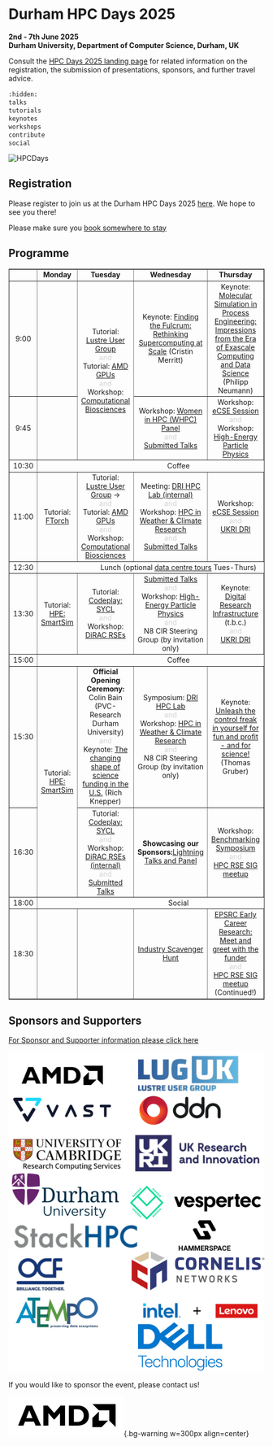 # Durham HPC Days 2025
**2nd - 7th June 2025**\
**Durham University, Department of Computer Science, Durham, UK**

Consult the [HPC Days 2025 landing page](https://www.durham.ac.uk/research/institutes-and-centres/data-science/events-/durham---hpc-days/) for related information on the registration, the submission of presentations, sponsors, and further travel advice.

```{toctree}
:hidden:
talks
tutorials
keynotes
workshops
contribute
social
```

![HPCDays](../images/HPC-days-pic.png)

## Registration 
Please register to join us at the Durham HPC Days 2025 [here](https://pay.durham.ac.uk/event-durham/durham-hpc-days-2025). We hope to see you there!

Please make sure you [book somewhere to stay](hotels.md)

## Programme

<!-- <table border="1" cellspacing="0" cellpadding="5"> -->
<table border="1" style="width: 100%; text-align: center;">
<tr>
  <td></td>
  <td><b>Monday </b></td>
  <td><b>Tuesday </b></td>
  <td><b>Wednesday </b></td>
  <td><b>Thursday </b></td>
  <td><b>Friday </b></td>
  <td><b>Saturday </b></td>
</tr>
<tr>
  <td> 9:00 </td>
  <td> </td>
  <td rowspan="2"> Tutorial: <a href="tutorials.html#lustre-user-group-darshan-profiling-on-lustre">Lustre User Group</a> <br /><div style="color:LightGrey;font-size=50%">and</div>  Tutorial: <a href="tutorials.html#amd-gpus-simplify-your-hpc-application-port-to-gpus-openmp-and-managed-memory-on-amd-mi300a-and-mi300x">AMD GPUs</a> <br /><div style="color:LightGrey;font-size=50%">and</div> Workshop: <a href="workshops.html#computational-biosciences">Computational Biosciences</a></td>
  <td> Keynote: <a href="keynotes.html#cristin-merritt-chief-marketing-officer-alces-flight-ltd">Finding the Fulcrum: Rethinking Supercomputing at Scale</a> (Cristin Merritt)</td>
  <td> Keynote: <a href="keynotes.html#prof-dr-philipp-neumann">Molecular Simulation in Process Engineering: Impressions from the Era of Exascale Computing and Data Science</a> (Philipp Neumann) </td>
  <td> Keynote: <a href="keynotes.html#dr-katy-clough-stfc-ernest-rutherford-research-fellow">Challenges and Opportunities in HPC for Numerical Relativity</a> (Katy Clough) </td>
  <td rowspan=13> <a href="social.html">Join us for our Saturday Social!</a> </td>
</tr>
<tr>
  <td> 9:45 </td>
  <td>  </td>
  <td> Workshop: <a href="workshops.html#women-in-hpc-whpc">Women in HPC (WHPC) Panel</a> <br /><div style="color:LightGrey;font-size=50%">and</div> <a href="talks.html#wednesday-4-june-2025-09-45-to-10-30">Submitted Talks</a> </td>
  <td> Workshop: <a href="workshops.html#ecse-session">eCSE Session</a> <br /><div style="color:LightGrey;font-size=50%">and</div>Workshop: <a href="workshops.html#id1">High-Energy Particle Physics</a> </td>
  <td> Workshop: <a href="workshops.html#numerical-relativity">Numerical Relativity</a> <br /><div style="color:LightGrey;font-size=50%">and</div>
       Workshop: <a href="workshops.html#id2">Benchmarking Symposium</a> </td>
</tr> 
<tr>
  <td> 10:30 </td>
  <td colspan="5" align="center">Coffee</td>
</tr>
<tr>
  <td> 11:00 </td>
  <td> Tutorial: <a href="tutorials.html#iccs-ftorch">FTorch</a> </td>
  <td> Tutorial: <a href="tutorials.html#lustre-user-group-darshan-profiling-on-lustre">Lustre User Group</a>  → <br /><div style="color:LightGrey;font-size=50%">and</div> Tutorial: <a href="tutorials.html#amd-gpus-simplify-your-hpc-application-port-to-gpus-openmp-and-managed-memory-on-amd-mi300a-and-mi300x">AMD GPUs</a><br /><div style="color:LightGrey;font-size=50%">and</div> Workshop: <a href="workshops.html#computational-biosciences">Computational Biosciences</a> </td>
  <td> Meeting: <a href="dri.html">DRI HPC Lab (internal)</a> <br /><div style="color:LightGrey;font-size=50%">and</div> Workshop: <a href="workshops.html#hpc-in-weather-climate-research">HPC in Weather & Climate Research</a>  <br /><div style="color:LightGrey;font-size=50%">and</div> <a href="talks.html#wednesday-4-june-2025-11-00-to-12-30">Submitted Talks</a></td>
  <td> Workshop: <a href="workshops.html#ecse-session">eCSE Session</a>  <br /><div style="color:LightGrey;font-size=50%">and</div><a href="dri.html">UKRI DRI</a> </td>
  <td> Workshop: <a href="workshops.html#numerical-relativity">Numerical Relativity</a>  <br /><div style="color:LightGrey;font-size=50%">and</div>Workshop: <a href="workshops.html#id3">Women in HPC (WHPC) </a> </td>
</tr> 
<tr>
  <td> 12:30 </td>
  <td colspan="5" align="center">Lunch (optional <a href="datacentre.html">data centre tours</a> Tues-Thurs)</td>
</tr>
<tr>
  <td> 13:30 </td>
  <td> Tutorial: <a href="tutorials.html#hpe-smartsim"> HPE: SmartSim</a> </td>
  <td> Tutorial: <a href="tutorials.html#codeplay-accelerate-your-code-on-gpus-and-more-using-c-and-sycl">Codeplay: SYCL</a>  <br /><div style="color:LightGrey;font-size=50%">and</div> Workshop: <a href="workshops.html#dirac-rses"> DiRAC RSEs </a> </td>
  <td> 
    <a href="talks.html#wednesday-4-june-2025-13-30-to-15-00">Submitted Talks</a> 
    <br /><div style="color:LightGrey;font-size=50%">and</div> 
    Workshop: <a href="workshops.html#hpc-htc-in-high-energy-physics">High-Energy Particle Physics</a> 
    <br /><div style="color:LightGrey;font-size=50%">and</div>
    N8 CIR Steering Group (by invitation only)
  </td>
  <td> Keynote: <a href="dri.html">Digital Research Infrastructure</a> <br /> (t.b.c.) <br /><div style="color:LightGrey;font-size=50%">and</div> <a href="dri.html">UKRI DRI</a></td>
  <td> Workshop: <a href="workshops.html#cosec">CoSeC</a>  <br /><div style="color:LightGrey;font-size=50%">and</div>Workshop: <a href="workshops.html#id4">Particle physics</a> </td>
</tr> 
<tr>
  <td> 15:00 </td>
  <td colspan="5" align="center">Coffee</td>
</tr>
<tr>
  <td> 15:30 </td>
  <td rowspan="2"> Tutorial: <a href="tutorials.html#hpe-smartsim"> HPE: SmartSim</a> </td>
  <td> 
    <b>Official Opening Ceremony:</b> <br /> Colin Bain (PVC-Research Durham University) 
     <br /><div style="color:LightGrey;font-size=50%">and</div> 
     Keynote: <a href="keynotes.html#knepper">The changing shape of science funding in the U.S.</a> (Rich Knepper)
  </td>
  <td> 
    Symposium: <a href="dri.html">DRI HPC Lab</a> 
    <br /><div style="color:LightGrey;font-size=50%">and</div> 
    Workshop: <a href="workshops.html#hpc-in-weather-climate-research">HPC in Weather & Climate Research</a> 
    <br /><div style="color:LightGrey;font-size=50%">and</div>
    N8 CIR Steering Group (by invitation only)
  </td>
  <td> Keynote: <a href="keynotes.html#thomas-gruber-regionales-rechenzentrum-erlangen-rrze">Unleash the control freak in yourself for fun and profit - and for science!</a> (Thomas Gruber) </td>
  <td> Panel: <a href="workshops.html#cosec">Creating a cohesive distributed Digital Research Infrastructure</a> </td>
</tr>
<tr>
  <td> 16:30 </td>
  <td> Tutorial: <a href="tutorials.html#codeplay-accelerate-your-code-on-gpus-and-more-using-c-and-sycl">Codeplay: SYCL</a> <br /><div style="color:LightGrey;font-size=50%">and</div>  Workshop: <a href="workshops.html#dirac-rses">DiRAC RSEs (internal)</a>  <br /><div style="color:LightGrey;font-size=50%">and</div><a href="talks.html#tuesday-3-june-2025-16-30-to-17-50">Submitted Talks</a></td>
  <td> <b>Showcasing our Sponsors:</b><a href="lightning.html">Lightning Talks and Panel</a></td>
  <td>Workshop: <a href="workshops.html#benchmarking-symposium-benchmarking-of-hpc-systems-for-simulation-and-ai">Benchmarking Symposium</a><br /><div style="color:LightGrey;font-size=50%">and</div><a href="workshops.html#hpc-rse-sig-meet-up">HPC RSE SIG meetup</a></td>
</tr>
<tr>
  <td> 18:00 </td>
  <td colspan="5" align="center">Social</td>
</tr>
<tr>
  <td>18:30</td>
  <td />
  <td />
  <td><a href="lightning.html#scavenger-hunt">Industry Scavenger Hunt</a></td>
  <td><a href="keynotes.html#christian-oganbule-epsrc">EPSRC Early Career Research: Meet and greet with the funder</a><br /><div style="color:LightGrey;font-size=50%">and</div><a href="workshops.html#hpc-rse-sig-meet-up">HPC RSE SIG meetup</a> <br />(Continued!)</td>
</tr>
</table>


## Sponsors and Supporters

[For Sponsor and Supporter information please click here](sponsor.md)

![Sponsors](../images/logos.png)



If you would like to sponsor the event, please contact us!

![AnimatedSponsors](../images/animatedhpcdayslogo.gif){.bg-warning w=300px align=center}
